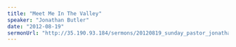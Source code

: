 ```yaml
---
title: "Meet Me In The Valley"
speaker: "Jonathan Butler"
date: "2012-08-19"
sermonUrl: "http://35.190.93.184/sermons/20120819_sunday_pastor_jonathan_butler_meet_me_in_the_valley.mp3"
---
```

